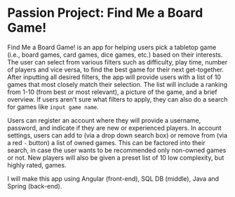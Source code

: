 # **Passion Project: Find Me a Board Game!**

Find Me a Board Game! is an app for helping users pick a tabletop game (i.e., board games, card games, dice games, etc.) based on their interests. The user can select from various filters such as difficulty, play time, number of players and vice versa, to find the best game for their next get-together. After inputting all desired filters, the app will provide users with a list of 10 games that most closely match their selection. The list will include a ranking from 1-10 (from best or most relevant), a picture of the game, and a brief overview. If users aren't sure what filters to apply, they can also do a search for games like `input game name`.

Users can register an account where they will provide a username, password, and indicate if they are new or experienced players. In account settings, users can add to (via a drop down search box) or remove from (via a red `-` button) a list of owned games. This can be factored into their search, in case the user wants to be recommended only non-owned games or not. New players will also be given a preset list of 10 low complexity, but highly rated, games.

I will make this app using Angular (front-end), SQL DB (middle), Java and Spring (back-end).